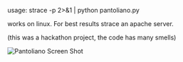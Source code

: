 usage: strace -p <PID> 2>&1 | python pantoliano.py

works on linux.  For best results strace an apache server.

(this was a hackathon project, the code has many smells)

![Pantoliano Screen Shot](pantoliano/blob/master/screenshot.gif)